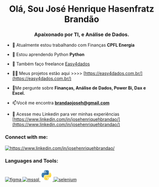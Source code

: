 <h1 align="center">Olá, Sou José Henrique Hasenfratz Brandão</h1>
<h3 align="center">Apaixonado por TI, e Análise de Dados.</h3>

- 🔭 Atualmente estou trabalhando com Finanças **CPFL Energia**

- 🌱 Estou aprendendo Python **Python**

- 👯 Também faço freelance [Easy4dados](https://easy4dados.com.br/)

- 👨‍💻 Meus projetos estão aqui >>>> [https://easy4dados.com.br/](https://easy4dados.com.br/)

- 💬Me pergunte sobre **Finanças, Análise de Dados, Power Bi, Dax e Excel.**

- 📫Você me encontra **brandaojoseh@gmail.com**

- 📄 Acesse meu Linkedin para ver minhas experiências [https://www.linkedin.com/in/josehenriquehbrandao/](https://www.linkedin.com/in/josehenriquehbrandao/)

<h3 align="left">Connect with me:</h3>
<p align="left">
<a href="https://linkedin.com/in/https://www.linkedin.com/in/josehenriquehbrandao/" target="blank"><img align="center" src="https://raw.githubusercontent.com/rahuldkjain/github-profile-readme-generator/master/src/images/icons/Social/linked-in-alt.svg" alt="https://www.linkedin.com/in/josehenriquehbrandao/" height="30" width="40" /></a>
</p>

<h3 align="left">Languages and Tools:</h3>
<p align="left"> <a href="https://www.figma.com/" target="_blank" rel="noreferrer"> <img src="https://www.vectorlogo.zone/logos/figma/figma-icon.svg" alt="figma" width="40" height="40"/> </a> <a href="https://www.microsoft.com/en-us/sql-server" target="_blank" rel="noreferrer"> <img src="https://www.svgrepo.com/show/303229/microsoft-sql-server-logo.svg" alt="mssql" width="40" height="40"/> </a> <a href="https://www.python.org" target="_blank" rel="noreferrer"> <img src="https://raw.githubusercontent.com/devicons/devicon/master/icons/python/python-original.svg" alt="python" width="40" height="40"/> </a> <a href="https://www.selenium.dev" target="_blank" rel="noreferrer"> <img src="https://raw.githubusercontent.com/detain/svg-logos/780f25886640cef088af994181646db2f6b1a3f8/svg/selenium-logo.svg" alt="selenium" width="40" height="40"/> </a> </p>



<!---
HenriqueHasenfratz/HenriqueHasenfratz is a ✨ special ✨ repository because its `README.md` (this file) appears on your GitHub profile.
You can click the Preview link to take a look at your changes.
--->
